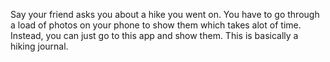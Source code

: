 Say your friend asks you about a hike you went on. You have to go through a load of photos on your phone to show them which takes alot of time. Instead, you can just go to this app and show them. This is basically a hiking journal.
